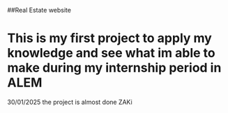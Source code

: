 ##Real Estate website
# This is my first project to apply my knowledge and see what im  able to make during my internship period in ALEM 

30/01/2025 the project is almost done 
ZAKi